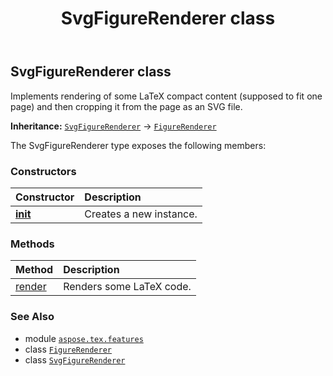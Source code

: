 ﻿---
title: SvgFigureRenderer class
second_title: Aspose.TeX for Python via .NET API References
description: 
type: docs
weight: 100
url: /python-net/aspose.tex.features/svgfigurerenderer/
is_root: false
---

## SvgFigureRenderer class

Implements rendering of some LaTeX compact content (supposed to fit one page) and then cropping it from the page as an SVG file.



**Inheritance:** [`SvgFigureRenderer`](/tex/python-net/aspose.tex.features/svgfigurerenderer) → 
[`FigureRenderer`](/tex/python-net/aspose.tex.features/figurerenderer)



The SvgFigureRenderer type exposes the following members:

### Constructors
| Constructor | Description |
| :- | :- |
| [__init__](/tex/python-net/aspose.tex.features/svgfigurerenderer/__init__/#) | Creates a new instance. |


### Methods
| Method | Description |
| :- | :- |
| [render](/tex/python-net/aspose.tex.features/svgfigurerenderer/render/#str-io.RawIOBase-aspose.tex.features.FigureRendererOptions) | Renders some LaTeX code. |



### See Also
* module [`aspose.tex.features`](..)
* class [`FigureRenderer`](/tex/python-net/aspose.tex.features/figurerenderer)
* class [`SvgFigureRenderer`](/tex/python-net/aspose.tex.features/svgfigurerenderer)
